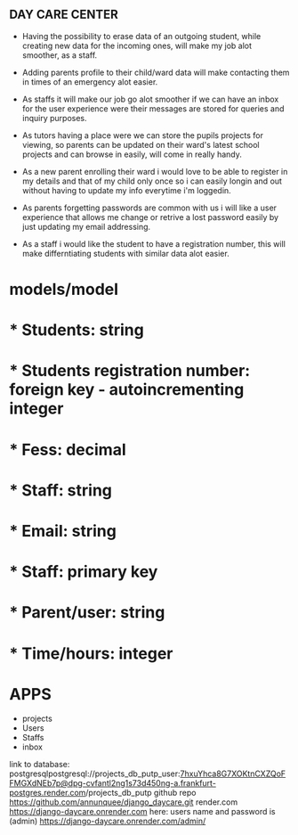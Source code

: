 ## DAY CARE CENTER

* Having the possibility to erase data of an outgoing student, while creating new data for the incoming ones,
will make my job alot smoother, as a staff.

* Adding parents profile to their child/ward data will make contacting them in times of an emergency alot easier.

* As staffs it will make our job go alot smoother if we can have an inbox for the user experience were their
messages are stored for queries and inquiry purposes.

* As tutors having a place were we can store the pupils projects for viewing, so parents can be updated on their ward's latest school projects and can browse in easily, will come in really handy.

* As a new parent enrolling their ward i would love to be able to register in my details and that of my child only once so i can easily longin and out without having to update my info everytime i'm loggedin.

* As parents forgetting passwords are common with us i will like a user experience that allows me change or retrive a lost password easily by just updating my email addressing.

* As a staff i would like the student to have a registration number, this will make differntiating students with
similar data alot easier.

# models/model

# * Students: string
# * Students registration number: foreign key - autoincrementing integer
# * Fess: decimal
# * Staff: string
# * Email: string
# * Staff: primary key
# * Parent/user: string
# * Time/hours: integer

# APPS

* projects
* Users
* Staffs 
* inbox

link to database: postgresqlpostgresql://projects_db_putp_user:7hxuYhca8G7XOKtnCXZQoFFMGXdNEb7p@dpg-cvfantl2ng1s73d450ng-a.frankfurt-postgres.render.com/projects_db_putp
github repo https://github.com/annunquee/django_daycare.git
render.com https://django-daycare.onrender.com
here: users name and password is (admin) https://django-daycare.onrender.com/admin/